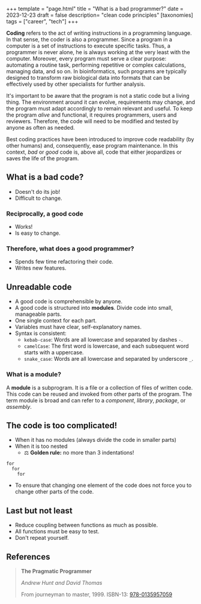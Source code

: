 +++
template = "page.html"
title = "What is a bad programmer?"
date =  2023-12-23
draft = false
description= "clean code principles"
[taxonomies]
tags = ["career", "tech"]
+++

**Coding** refers to the act of writing instructions in a programming language. In that sense, the coder is also a programmer. Since a program in a computer is a set of instructions to execute specific tasks. Thus, a programmer is never alone, he is always working at the very least with the computer. Moreover, every program must serve a clear purpose: automating a routine task, performing repetitive or complex calculations, managing data, and so on. In bioinformatics, such programs are typically designed to transform raw biological data into formats that can be effectively used by other specialists for further analysis.
<!-- more -->
It's important to be aware that the program is not a static code but a living thing. The environment around it can evolve, requirements may change, and the program must adapt accordingly to remain relevant and useful. To keep the program *alive* and functional, it requires programmers, users and reviewers. Therefore, the code will need to be modified and tested by anyone as often as needed.

Best coding practices have been introduced to improve code readability (by other humans) and, consequently, ease program maintenance. In this context, *bad* or *good* code is, above all, code that either jeopardizes or saves the life of the program.

## What is a bad code?

* Doesn't do its job!
* Difficult to change.

### Reciprocally, a good code

* Works!
* Is easy to change.

### Therefore, what does a good programmer?

* Spends few time refactoring their code.
* Writes new features.

## Unreadable code

* A good code is comprehensible by anyone.
* A good code is structured into **modules**. Divide code into small, manageable parts.
* One single context for each part.
* Variables must have clear, self-explanatory names.
* Syntax is consistent:
  * `kebab-case`: Words are all lowercase and separated by dashes `-`.
  * `camelCase`: The first word is lowercase, and each subsequent word starts with a uppercase.
  * `snake_case`: Words are all lowercase and separated by underscore `_`.


<div class = "encart_inside_article">

### What is a module?

A **module** is a subprogram. It is a file or a collection of files of written code. This code can be reused and invoked from other parts of the program. The term module is broad and can refer to a *component*, *library*, *package*, or *assembly*.

</div>

## The code is too complicated!

* When it has no modules (always divide the code in smaller parts)
* When it is too nested
  * :balance_scale: **Golden rule:** no more than 3 indentations!
```
for
  for
    for
```
* To ensure that changing one element of the code does not force you to change other parts of the code.



## Last but not least

* Reduce coupling between functions as much as possible.
* All functions must be easy to test.
* Don't repeat yourself.


## References

> **The Pragmatic Programmer**
>
> *Andrew Hunt and David Thomas*
>
> From journeyman to master, 1999. ISBN-13: [978-0135957059](https://openlibrary.org/isbn/978-0135957059)
